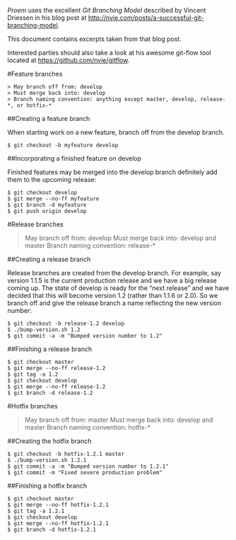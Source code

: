 _Proem_ uses the excellent _Git Branching Model_ described by Vincent Driessen
in his blog post at http://nvie.com/posts/a-successful-git-branching-model.

This document contains excerpts taken from that blog post.

Interested parties should also take a look at his awesome git-flow tool located
at https://github.com/nvie/gitflow.

#Feature branches

```shell
> May branch off from: develop
> Must merge back into: develop
> Branch naming convention: anything except master, develop, release-*, or hotfix-*
```

##Creating a feature branch

When starting work on a new feature, branch off from the develop branch.

```shell
$ git checkout -b myfeature develop
```

##Incorporating a finished feature on develop

Finished features may be merged into the develop branch definitely add them to the upcoming release:

```shell
$ git checkout develop
$ git merge --no-ff myfeature
$ git branch -d myfeature
$ git push origin develop
```

#Release branches

> May branch off from: develop
> Must merge back into: develop and master
> Branch naming convention: release-*

##Creating a release branch

Release branches are created from the develop branch. For example, say version
1.1.5 is the current production release and we have a big release coming up. The
state of develop is ready for the “next release” and we have decided that
this will become version 1.2 (rather than 1.1.6 or 2.0). So we branch off and
give the release branch a name reflecting the new version number:

```shell
$ git checkout -b release-1.2 develop
$ ./bump-version.sh 1.2
$ git commit -a -m "Bumped version number to 1.2"
```

##Finishing a release branch

```shell
$ git checkout master
$ git merge --no-ff release-1.2
$ git tag -a 1.2
$ git checkout develop
$ git merge --no-ff release-1.2
$ git branch -d release-1.2
```

#Hotfix branches

> May branch off from: master
> Must merge back into: develop and master
> Branch naming convention: hotfix-*

##Creating the hotfix branch

```shell
$ git checkout -b hotfix-1.2.1 master
$ ./bump-version.sh 1.2.1
$ git commit -a -m "Bumped version number to 1.2.1"
$ git commit -m "Fixed severe production problem"
```

##Finishing a hotfix branch

```shell
$ git checkout master
$ git merge --no-ff hotfix-1.2.1
$ git tag -a 1.2.1
$ git checkout develop
$ git merge --no-ff hotfix-1.2.1
$ git branch -d hotfix-1.2.1
```
